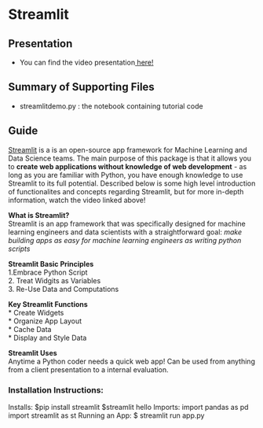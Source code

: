 
# Streamlit

## Presentation

* You can find the video presentation[ here!](https://youtu.be/qSY1f4jYD1Y)

## Summary of Supporting Files

* streamlitdemo.py : the notebook containing tutorial code

## Guide

[Streamlit](http://https://streamlit.io/) is a is an open-source app framework for Machine Learning and Data Science teams. The main purpose of this package is that it allows you to __create web applications without knowledge of web development__ - as long as you are familiar with Python, you have enough knowledge to use Streamlit to its full potential. Described below is some high level introduction of functionalites and concepts regarding Streamlit, but for more in-depth information, watch the video linked above!


__What is Streamlit?__ <br> Streamlit is an app framework that was specifically designed for machine learning engineers and data scientists with a straightforward goal: *make building apps as easy for machine learning engineers as writing python scripts*


__Streamlit Basic Principles__ <br> 1.Embrace Python Script <br> 2. Treat Widgits as Variables <br> 3. Re-Use Data and Computations



__Key Streamlit Functions__ <br> * Create Widgets <br> * Organize App Layout <br> * Cache Data <br> * Display and Style Data 

__Streamlit Uses__ <br> Anytime a Python coder needs a quick web app! Can be used from anything from a client presentation to a internal evaluation.

### __Installation Instructions:__ 
Installs:
$pip install streamlit
$streamlit hello
Imports:
import pandas as pd
import streamlit as st
Running an App:
$ streamlit run app.py